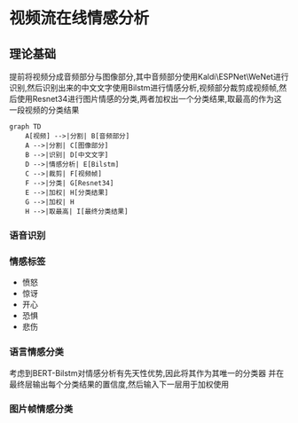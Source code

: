 # 视频流在线情感分析

## 理论基础

提前将视频分成音频部分与图像部分,其中音频部分使用Kaldi\ESPNet\WeNet进行识别,然后识别出来的中文文字使用Bilstm进行情感分析,视频部分裁剪成视频帧,然后使用Resnet34进行图片情感的分类,两者加权出一个分类结果,取最高的作为这一段视频的分类结果	

```mermaid
graph TD
    A[视频] -->|分割| B[音频部分]
    A -->|分割| C[图像部分]
    B -->|识别| D[中文文字]
    D -->|情感分析| E[Bilstm]
    C -->|裁剪| F[视频帧]
    F -->|分类| G[Resnet34]
    E -->|加权| H[分类结果]
    G -->|加权| H
    H -->|取最高| I[最终分类结果]
```

### 语音识别

### 情感标签

- 愤怒
- 惊讶
- 开心
- 恐惧
- 悲伤

### 语言情感分类

考虑到BERT-Bilstm对情感分析有先天性优势,因此将其作为其唯一的分类器 并在最终层输出每个分类结果的置信度,然后输入下一层用于加权使用

### 图片帧情感分类

